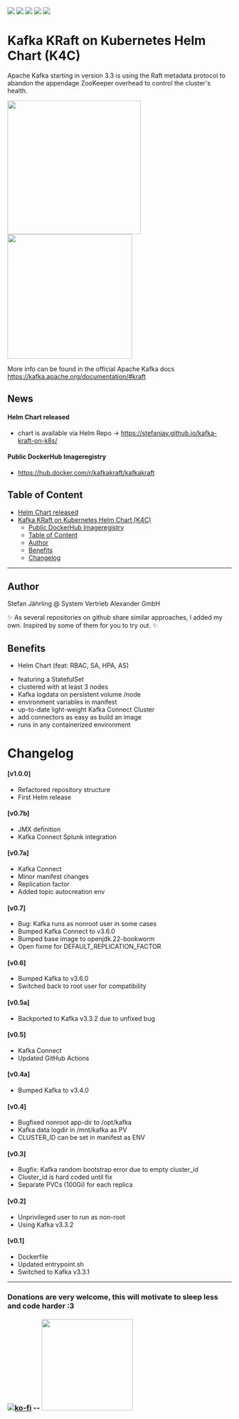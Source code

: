 [![](https://github.com/stefanjay/kafka-kraft-on-k8s/actions/workflows/build_and_push_on_merge.yml/badge.svg)](https://github.com/stefanjay/kafka-kraft-on-k8s/actions/workflows/build_and_push_on_merge.yml)
[![](https://github.com/stefanjay/kafka-kraft-on-k8s/actions/workflows/merge-tests.yaml/badge.svg)](https://github.com/stefanjay/kafka-kraft-on-k8s/actions/workflows/merge-tests.yaml)
[![](https://github.com/stefanjay/kafka-kraft-on-k8s/actions/workflows/security.md.yaml/badge.svg)](https://github.com/stefanjay/kafka-kraft-on-k8s/actions/workflows/security.md.yaml)
[![](https://github.com/stefanjay/kafka-kraft-on-k8s/actions/workflows/security.md.yaml/badge.svg)](https://github.com/stefanjay/kafka-kraft-on-k8s/actions/workflows/security.md.yaml)
[![](https://img.shields.io/endpoint?url=https://artifacthub.io/badge/repository/kafka-kraft-on-k8s)](https://artifacthub.io/packages/search?repo=kafka-kraft-on-k8s)

# Kafka KRaft on Kubernetes Helm Chart (K4C)
Apache Kafka starting in version 3.3 is using the Raft metadata protocol to abandon the appendage ZooKeeper overhead to control the cluster's health.

<p float="left">
  <img src="https://images.contentful.com/gt6dp23g0g38/5ssqb8kUN6Lq5lR1EZdCX1/2a28415f8718dfec9edc345d9914dfec/new-quorum-controller-1536x817.png" width="300" />
  <img src="https://images.ctfassets.net/gt6dp23g0g38/5vGOBwLiNaRedNyB0yaiIu/529a29a059d8971541309f7f57502dd2/ingest-data-upstream-systems.jpg" width="280" />
</p>

More info can be found in the official Apache Kafka docs https://kafka.apache.org/documentation/#kraft



## News

#### Helm Chart released
- chart is available via Helm Repo -> https://stefanjay.github.io/kafka-kraft-on-k8s/
  
#### Public DockerHub Imageregistry
- https://hub.docker.com/r/kafkakraft/kafkakraft

## Table of Content
- [Helm Chart released](#helm-chart-released)
- [Kafka KRaft on Kubernetes Helm Chart (K4C)](#kafka-kraft-on-kubernetes-helm-chart-k4c)
  - [Public DockerHub Imageregistry](#public-dockerhub-imageregistry)
  - [Table of Content](#table-of-content)
  - [Author](#author)
  - [Benefits](#benefits)
  - [Changelog](#changelog)
---

## Author
Stefan Jährling @ System Vertrieb Alexander GmbH

✨ As several repositories on github share similar approaches, I added my own. Inspired by some of them for you to try out. ✨

## Benefits

* Helm Chart (feat: RBAC, SA, HPA, AS)
- featuring a StatefulSet
- clustered with at least 3 nodes
- Kafka logdata on persistent volume /node
- environment variables in manifest
- up-to-date light-weight Kafka Connect Cluster
- add connectors as easy as build an image
- runs in any containerized environment

# Changelog

#### [v1.0.0]
- Refactored repository structure
- First Helm release
#### [v0.7b]
- JMX definition
- Kafka Connect Splunk integration
#### [v0.7a]
- Kafka Connect
- Minor manifest changes
- Replication factor
- Added topic autocreation env
#### [v0.7]
- Bug: Kafka runs as nonroot user in some cases
- Bumped Kafka Connect to v3.6.0
- Bumped base image to openjdk.22-bookworm
- Open fixme for DEFAULT_REPLICATION_FACTOR
#### [v0.6]
- Bumped Kafka to v3.6.0
- Switched back to root user for compatibility
#### [v0.5a]
- Backported to Kafka v3.3.2 due to unfixed bug
#### [v0.5]
- Kafka Connect
- Updated GitHub Actions
#### [v0.4a]
- Bumped Kafka to v3.4.0
#### [v0.4]
- Bugfixed nonroot app-dir to /opt/kafka
- Kafka data logdir in /mnt/kafka as PV
- CLUSTER_ID can be set in manifest as ENV
#### [v0.3]
- Bugfix: Kafka random bootstrap error due to empty cluster_id
- Cluster_id is hard coded until fix
- Separate PVCs (100Gi) for each replica
#### [v0.2]
- Unprivileged user to run as non-root
- Using Kafka v3.3.2
#### [v0.1]
- Dockerfile
- Updated entrypoint.sh
- Switched to Kafka v3.3.1


----
### Donations are very welcome, this will motivate to sleep less and code harder :3 <br><br>[![ko-fi](https://ko-fi.com/img/githubbutton_sm.svg)](https://ko-fi.com/A0A1QHUNC) -- <a href="https://opencollective.com/kafka-kraft-on-k8s/donate" target="_blank"><img src="https://opencollective.com/webpack/donate/button@2x.png?color=blue" width=205></a>
